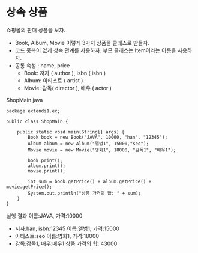 # 상속 상품
쇼핑몰의 판매 상품을 보자.
- Book, Album, Movie 이렇게 3가지 상품을 클래스로 만들자.
- 코드 중복이 없게 상속 관계를 사용하자. 부모 클래스는 Item이라는 이름을 사용하자.
- 공통 속성 : name, price
  - Book: 저자 ( author ), isbn ( isbn )
  - Album: 아티스트 ( artist )
  - Movie: 감독( director ), 배우 ( actor )

ShopMain.java
```
package extends1.ex;

public class ShopMain {

    public static void main(String[] args) {
        Book book = new Book("JAVA", 10000, "han", "12345");
        Album album = new Album("앨범1", 15000,"seo");
        Movie movie = new Movie("영화1", 18000, "감독1", "배우1");

        book.print();
        album.print();
        movie.print();

        int sum = book.getPrice() + album.getPrice() + movie.getPrice();
        System.out.println("상품 가격의 합: " + sum);
    }
}
```

실행 결과
이름:JAVA, 가격:10000
- 저자:han, isbn:12345 
이름:앨범1, 가격:15000
- 아티스트:seo
이름:영화1, 가격:18000
- 감독:감독1, 배우:배우1
상품 가격의 합: 43000

